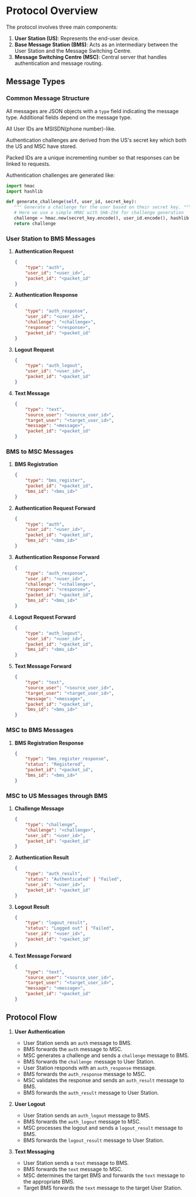 # Protocol Overview

The protocol involves three main components:
1. **User Station (US)**: Represents the end-user device.
2. **Base Message Station (BMS)**: Acts as an intermediary between the User Station and the Message Switching Centre.
3. **Message Switching Centre (MSC)**: Central server that handles authentication and message routing.

## Message Types

### Common Message Structure

All messages are JSON objects with a `type` field indicating the message type. Additional fields depend on the message type.

All User IDs are MSISDN(phone number)-like.

Authentication challenges are derived from the US's secret key which both the US and MSC have stored.

Packed IDs are a unique incrementing number so that responses can be linked to requests. 

Authentication challenges are generated like:

```python
import hmac
import hashlib

def generate_challenge(self, user_id, secret_key):
   """ Generate a challenge for the user based on their secret key. """
   # Here we use a simple HMAC with SHA-256 for challenge generation
   challenge = hmac.new(secret_key.encode(), user_id.encode(), hashlib.sha256).hexdigest()
   return challenge
```

### User Station to BMS Messages

1. **Authentication Request**
   ```json
   {
       "type": "auth",
       "user_id": "<user_id>",
       "packet_id": "<packet_id"
   }
   ```

2. **Authentication Response**
   ```json
   {
       "type": "auth_response",
       "user_id": "<user_id>",
       "challenge": "<challenge>",
       "response": "<response>",
       "packet_id": "<packet_id"
   }
   ```

3. **Logout Request**
   ```json
   {
       "type": "auth_logout",
       "user_id": "<user_id>",
       "packet_id": "<packet_id"
   }
   ```

4. **Text Message**
   ```json
   {
       "type": "text",
       "source_user": "<source_user_id>",
       "target_user": "<target_user_id>",
       "message": "<message>",
       "packet_id": "<packet_id"
   }
   ```

### BMS to MSC Messages

1. **BMS Registration**
   ```json
   {
       "type": "bms_register",
       "packet_id": "<packet_id",
       "bms_id": "<bms_id>"
   }
   ```

2. **Authentication Request Forward**
   ```json
   {
       "type": "auth",
       "user_id": "<user_id>",
       "packet_id": "<packet_id",
       "bms_id": "<bms_id>"
   }
   ```

3. **Authentication Response Forward**
   ```json
   {
       "type": "auth_response",
       "user_id": "<user_id>",
       "challenge": "<challenge>",
       "response": "<response>",
       "packet_id": "<packet_id",
       "bms_id": "<bms_id>"
   }
   ```

4. **Logout Request Forward**
   ```json
   {
       "type": "auth_logout",
       "user_id": "<user_id>",
       "packet_id": "<packet_id",
       "bms_id": "<bms_id>"
   }
   ```

5. **Text Message Forward**
   ```json
   {
       "type": "text",
       "source_user": "<source_user_id>",
       "target_user": "<target_user_id>",
       "message": "<message>",
       "packet_id": "<packet_id",
       "bms_id": "<bms_id>"
   }
   ```

### MSC to BMS Messages

1. **BMS Registration Response**
   ```json
   {
       "type": "bms_register_response",
       "status": "Registered",
       "packet_id": "<packet_id",
       "bms_id": "<bms_id>"
   }
   ```

### MSC to US Messages through BMS

1. **Challenge Message**
   ```json
   {
       "type": "challenge",
       "challenge": "<challenge>",
       "user_id": "<user_id>",
       "packet_id": "<packet_id"
   }
   ```

2. **Authentication Result**
   ```json
   {
       "type": "auth_result",
       "status": "Authenticated" | "Failed",
       "user_id": "<user_id>",
       "packet_id": "<packet_id"
   }
   ```

3. **Logout Result**
   ```json
   {
       "type": "logout_result",
       "status": "Logged out" | "Failed",
       "user_id": "<user_id>",
       "packet_id": "<packet_id"
   }
   ```

4. **Text Message Forward**
   ```json
   {
       "type": "text",
       "source_user": "<source_user_id>",
       "target_user": "<target_user_id>",
       "message": "<message>",
       "packet_id": "<packet_id"
   }
   ```

## Protocol Flow

1. **User Authentication**
   - User Station sends an `auth` message to BMS.
   - BMS forwards the `auth` message to MSC.
   - MSC generates a challenge and sends a `challenge` message to BMS.
   - BMS forwards the `challenge `message to User Station.
   - User Station responds with an `auth_response` message.
   - BMS forwards the `auth_response` message to MSC.
   - MSC validates the response and sends an `auth_result` message to BMS.
   - BMS forwards the `auth_result` message to User Station.

2. **User Logout**
   - User Station sends an `auth_logout` message to BMS.
   - BMS forwards the `auth_logout` message to MSC.
   - MSC processes the logout and sends a `logout_result` message to BMS.
   - BMS forwards the `logout_result` message to User Station.

3. **Text Messaging**
   - User Station sends a `text` message to BMS.
   - BMS forwards the `text` message to MSC.
   - MSC determines the target BMS and forwards the `text` message to the appropriate BMS.
   - Target BMS forwards the `text` message to the target User Station.
